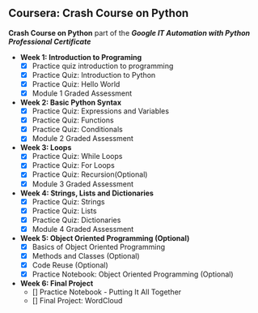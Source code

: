 Coursera: Crash Course on Python
----------------------------------

**Crash Course on Python** part of the ***Google IT Automation with Python Professional Certificate***

- **Week 1: Introduction to Programing**
   - [x] Practice quiz introduction to programming  
   - [x] Practice Quiz: Introduction to Python
   - [x] Practice Quiz: Hello World 
   - [x] Module 1 Graded Assessment
 - **Week 2: Basic Python Syntax**    
    - [x] Practice Quiz: Expressions and Variables
    - [x] Practice Quiz: Functions
    - [x] Practice Quiz: Conditionals
    - [x] Module 2 Graded Assessment

 - **Week 3: Loops**
    - [x] Practice Quiz: While Loops
    - [x] Practice Quiz: For Loops
    - [x] Practice Quiz: Recursion(Optional)
    - [x] Module 3 Graded Assessment
    
 - **Week 4: Strings, Lists and Dictionaries**
    - [x] Practice Quiz: Strings
    - [x] Practice Quiz: Lists
    - [x] Practice Quiz: Dictionaries
    - [x] Module 4 Graded Assessment

 - **Week 5: Object Oriented Programming (Optional)**
    - [x] Basics of Object Oriented Programming
    - [x] Methods and Classes (Optional)
    - [x] Code Reuse (Optional)
    - [x] Practice Notebook: Object Oriented Programming (Optional)

 - **Week 6: Final Project**
    - [] Practice Notebook - Putting It All Together
    - [] Final Project: WordCloud
